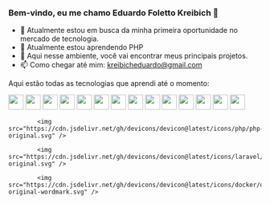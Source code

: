 ### Bem-vindo, eu me chamo Eduardo Foletto Kreibich 👋



- 🔭 Atualmente estou em busca da minha primeira oportunidade no mercado de tecnologia.
- 🌱 Atualmente estou aprendendo PHP
- 💬 Aqui nesse ambiente, você vai encontrar meus principais projetos. 
- 📫 Como chegar até mim: kreibicheduardo@gmail.com


Aqui estão todas as tecnologias que aprendi até o momento:

<div>
  <img src="https://cdn.jsdelivr.net/gh/devicons/devicon/icons/html5/html5-original.svg" width="30" height="30">
  <img src="https://cdn.jsdelivr.net/gh/devicons/devicon/icons/css3/css3-original.svg" width="30" height="30">
  <img src="https://cdn.jsdelivr.net/gh/devicons/devicon/icons/javascript/javascript-original.svg" width="30" height="30">
  <img src="https://cdn.jsdelivr.net/gh/devicons/devicon/icons/react/react-original.svg" width="30" height="30">
  <img src="https://cdn.jsdelivr.net/gh/devicons/devicon/icons/typescript/typescript-original.svg" width="30" height="30"/>
  <img src="https://cdn.jsdelivr.net/gh/devicons/devicon/icons/nodejs/nodejs-original.svg" width="30" height="30">
  <img src="https://cdn.jsdelivr.net/gh/devicons/devicon/icons/postgresql/postgresql-original.svg" width="30" height="30">
  <img src="https://cdn.jsdelivr.net/gh/devicons/devicon/icons/express/express-original.svg" width="30" height="30">
  <img src="https://cdn.jsdelivr.net/gh/devicons/devicon@latest/icons/nestjs/nestjs-original.svg" width="30" height="30"/>
  <img src="https://cdn.jsdelivr.net/gh/devicons/devicon/icons/python/python-original.svg" width="30" height="30"/>
  <img src="https://cdn.jsdelivr.net/gh/devicons/devicon@latest/icons/django/django-plain.svg" width="30" height="30"/>
  <img src="https://cdn.jsdelivr.net/gh/devicons/devicon@latest/icons/php/php-original.svg" width="30" height="30"/>
  <img src="https://cdn.jsdelivr.net/gh/devicons/devicon@latest/icons/laravel/laravel-original.svg" width="30" height="30"/>
  <img src="https://cdn.jsdelivr.net/gh/devicons/devicon@latest/icons/docker/docker-original-wordmark.svg"  width="30" height="30"/>
  
            <img src="https://cdn.jsdelivr.net/gh/devicons/devicon@latest/icons/php/php-original.svg" />
            
            <img src="https://cdn.jsdelivr.net/gh/devicons/devicon@latest/icons/laravel/laravel-original.svg" />
            
            <img src="https://cdn.jsdelivr.net/gh/devicons/devicon@latest/icons/docker/docker-original-wordmark.svg" />
          
          
          
          
          
          
  
</div>
